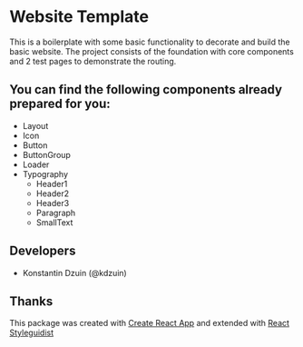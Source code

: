 # Website Template
This is a boilerplate with some basic functionality to decorate and build the basic website.
The project consists of the foundation with core components and 2 test pages to demonstrate
the routing.

## You can find the following components already prepared for you:
* Layout
* Icon
* Button
* ButtonGroup
* Loader
* Typography
    * Header1
    * Header2
    * Header3
    * Paragraph
    * SmallText

## Developers
* Konstantin Dzuin (@kdzuin)

## Thanks
This package was created with [Create React App](https://github.com/facebook/create-react-app) 
and extended with [React Styleguidist](https://github.com/styleguidist/react-styleguidist)

